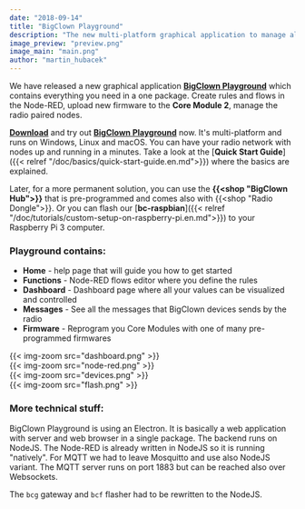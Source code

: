 ```yaml
---
date: "2018-09-14"
title: "BigClown Playground"
description: "The new multi-platform graphical application to manage all BigClown devices."
image_preview: "preview.png"
image_main: "main.png"
author: "martin_hubacek"
---
```


We have released a new graphical application [**BigClown Playground**](https://github.com/bigclownlabs/bch-playground/releases) which contains everything you need in a one package. Create rules and flows in the Node-RED, upload new firmware to the **Core Module 2**, manage the radio paired nodes.

[**Download**](https://github.com/bigclownlabs/bch-playground/releases) and try out [**BigClown Playground**](https://github.com/bigclownlabs/bch-playground/releases) now. It's multi-platform and runs on Windows, Linux and macOS. You can have your radio network with nodes up and running in a minutes. Take a look at the [**Quick Start Guide**]({{< relref "/doc/basics/quick-start-guide.en.md">}}) where the basics are explained.

Later, for a more permanent solution, you can use the **{{<shop "BigClown Hub">}}** that is pre-programmed and comes also with {{<shop "Radio Dongle">}}. Or you can flash our [**bc-raspbian**]({{< relref "/doc/tutorials/custom-setup-on-raspberry-pi.en.md">}}) to your Raspberry Pi 3 computer.

### Playground contains:

* **Home** - help page that will guide you how to get started
* **Functions** - Node-RED flows editor where you define the rules
* **Dashboard** - Dashboard page where all your values can be visualized and controlled
* **Messages** - See all the messages that BigClown devices sends by the radio
* **Firmware** - Reprogram you Core Modules with one of many pre-programmed firmwares
<div class="container img-container">
  <div class="row">
    <div class="col-sm">
      {{< img-zoom src="dashboard.png" >}}
    </div>
    <div class="col-sm">
       {{< img-zoom src="node-red.png" >}}
    </div>
  </div>
  <div class="row">
    <div class="col-sm">
       {{< img-zoom src="devices.png" >}}
    </div>
    <div class="col-sm">
       {{< img-zoom src="flash.png" >}}
    </div>
  </div>
</div>

### More technical stuff:

BigClown Playground is using an Electron. It is basically a web application with server and web browser in a single package. The backend runs on NodeJS. The Node-RED is already written in NodeJS so it is running "natively". For MQTT we had to leave Mosquitto and use also NodeJS variant. The MQTT server runs on port 1883 but can be reached also over Websockets.

The `bcg` gateway and `bcf` flasher had to be rewritten to the NodeJS.
